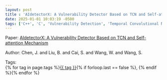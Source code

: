 ```yaml
---
layout: post
title : 'AIdetectorX: A Vulnerability Detector Based on TCN and Self-attention Mechanism'
date: 2025-01-01 10:03:19 -0500
tags: ['C++', 'C', 'Vulnerability Detection', 'Temporal Convolutional Network', 'Code gadgets', 'Program slices']
---
```

Paper: [AIdetectorX: A Vulnerability Detector Based on TCN and Self-attention Mechanism](https://link.springer.com/10.1007/978-3-030-91265-9_9)

Author: Chen, J.
and Liu, B.
and Cai, S.
and Wang, W.
and Wang, S.




 Tags:  
        <span>{% for tag in page.tags %}<a href="/tags/#{{ tag | slugify }}">{{ tag }}</a>{% if forloop.last == false %}, {% endif %}{% endfor %}</span>
